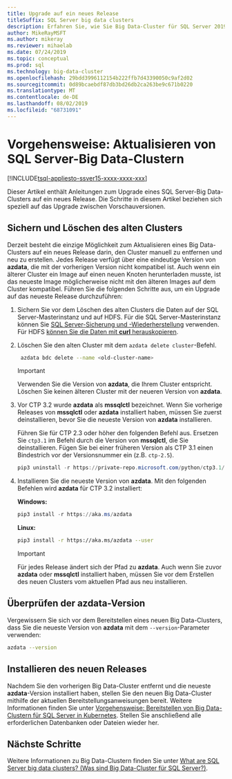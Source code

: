 ```yaml
---
title: Upgrade auf ein neues Release
titleSuffix: SQL Server big data clusters
description: Erfahren Sie, wie Sie Big Data-Cluster für SQL Server 2019 (Vorschauversion) auf ein neues Release aktualisieren.
author: MikeRayMSFT
ms.author: mikeray
ms.reviewer: mihaelab
ms.date: 07/24/2019
ms.topic: conceptual
ms.prod: sql
ms.technology: big-data-cluster
ms.openlocfilehash: 29bdd3996112154b222ffb7d43390050c9af2d02
ms.sourcegitcommit: 0d89bcaebdf87db3bd26db2ca263be9c671b0220
ms.translationtype: MT
ms.contentlocale: de-DE
ms.lasthandoff: 08/02/2019
ms.locfileid: "68731091"
---
```

# <a name="how-to-upgrade-sql-server-big-data-clusters"></a>Vorgehensweise: Aktualisieren von SQL Server-Big Data-Clustern

[!INCLUDE[tsql-appliesto-ssver15-xxxx-xxxx-xxx](../includes/tsql-appliesto-ssver15-xxxx-xxxx-xxx.md)]

Dieser Artikel enthält Anleitungen zum Upgrade eines SQL Server-Big Data-Clusters auf ein neues Release. Die Schritte in diesem Artikel beziehen sich speziell auf das Upgrade zwischen Vorschauversionen.

## <a name="backup-and-delete-the-old-cluster"></a>Sichern und Löschen des alten Clusters

Derzeit besteht die einzige Möglichkeit zum Aktualisieren eines Big Data-Clusters auf ein neues Release darin, den Cluster manuell zu entfernen und neu zu erstellen. Jedes Release verfügt über eine eindeutige Version von **azdata**, die mit der vorherigen Version nicht kompatibel ist. Auch wenn ein älterer Cluster ein Image auf einen neuen Knoten herunterladen musste, ist das neueste Image möglicherweise nicht mit den älteren Images auf dem Cluster kompatibel. Führen Sie die folgenden Schritte aus, um ein Upgrade auf das neueste Release durchzuführen:

1. Sichern Sie vor dem Löschen des alten Clusters die Daten auf der SQL Server-Masterinstanz und auf HDFS. Für die SQL Server-Masterinstanz können Sie [SQL Server-Sicherung und -Wiederherstellung](data-ingestion-restore-database.md) verwenden. Für HDFS [können Sie die Daten mit **curl** herauskopieren](data-ingestion-curl.md).

1. Löschen Sie den alten Cluster mit dem `azdata delete cluster`-Befehl.

   ```bash
    azdata bdc delete --name <old-cluster-name>
   ```

   > [!Important]
   > Verwenden Sie die Version von **azdata**, die Ihrem Cluster entspricht. Löschen Sie keinen älteren Cluster mit der neueren Version von **azdata**.

1. Vor CTP 3.2 wurde **azdata** als **mssqlctl** bezeichnet. Wenn Sie vorherige Releases von **mssqlctl** oder **azdata** installiert haben, müssen Sie zuerst deinstallieren, bevor Sie die neueste Version von **azdata** installieren.

   Führen Sie für CTP 2.3 oder höher den folgenden Befehl aus. Ersetzen Sie `ctp3.1` im Befehl durch die Version von **mssqlctl**, die Sie deinstallieren. Fügen Sie bei einer früheren Version als CTP 3.1 einen Bindestrich vor der Versionsnummer ein (z.B. `ctp-2.5`).

   ```powershell
   pip3 uninstall -r https://private-repo.microsoft.com/python/ctp3.1/mssqlctl/requirements.txt
   ```

1. Installieren Sie die neueste Version von **azdata**. Mit den folgenden Befehlen wird **azdata** für CTP 3.2 installiert:

   **Windows:**

   ```powershell
   pip3 install -r https://aka.ms/azdata
   ```

   **Linux:**

   ```bash
   pip3 install -r https://aka.ms/azdata --user
   ```

   > [!IMPORTANT]
   > Für jedes Release ändert sich der Pfad zu **azdata**. Auch wenn Sie zuvor **azdata** oder **mssqlctl** installiert haben, müssen Sie vor dem Erstellen des neuen Clusters vom aktuellen Pfad aus neu installieren.

## <a id="azdataversion"></a> Überprüfen der azdata-Version

Vergewissern Sie sich vor dem Bereitstellen eines neuen Big Data-Clusters, dass Sie die neueste Version von **azdata** mit dem `--version`-Parameter verwenden:

```bash
azdata --version
```

## <a name="install-the-new-release"></a>Installieren des neuen Releases

Nachdem Sie den vorherigen Big Data-Cluster entfernt und die neueste **azdata**-Version installiert haben, stellen Sie den neuen Big Data-Cluster mithilfe der aktuellen Bereitstellungsanweisungen bereit. Weitere Informationen finden Sie unter [Vorgehensweise: Bereitstellen von Big Data-Clustern für SQL Server in Kubernetes](deployment-guidance.md). Stellen Sie anschließend alle erforderlichen Datenbanken oder Dateien wieder her.

## <a name="next-steps"></a>Nächste Schritte

Weitere Informationen zu Big Data-Clustern finden Sie unter [What are SQL Server big data clusters? (Was sind Big Data-Cluster für SQL Server?)](big-data-cluster-overview.md).
